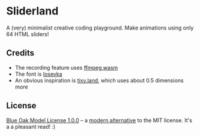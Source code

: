 # Sliderland

A (very) minimalist creative coding playground. Make animations using only 64 HTML sliders!

## Credits

- The recording feature uses [ffmpeg.wasm](https://github.com/ffmpegwasm/ffmpeg.wasm)
- The font is [Iosevka](https://typeof.net/Iosevka/)
- An obvious inspiration is [tixy.land](https://tixy.land), which uses about 0.5 dimensions more

## License

[Blue Oak Model License 1.0.0](LICENSE.md) – a [modern alternative](https://writing.kemitchell.com/2019/03/09/Deprecation-Notice.html) to the MIT license. It's a a pleasant read! :)

